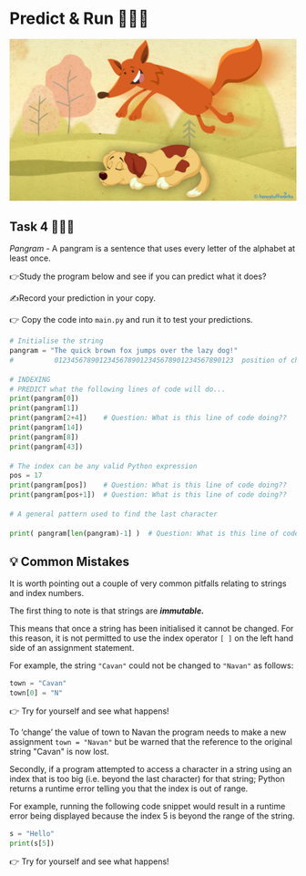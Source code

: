 # Predict & Run 🕵🏽‍♂️

![image](image_9.png)

## Task 4 👨🏽‍💻
_Pangram_ - A pangram is a sentence that uses every letter of the alphabet at least once. 

👉Study the program below and see if you can predict what it does? 

✍Record your prediction in your copy.

👉 Copy the code into `main.py` and run it to test your predictions.

````py
# Initialise the string 
pangram = "The quick brown fox jumps over the lazy dog!"
#          01234567890123456789012345678901234567890123  position of character in string (0 - 43)

# INDEXING
# PREDICT what the following lines of code will do...
print(pangram[0])
print(pangram[1])
print(pangram[2+4])    # Question: What is this line of code doing??
print(pangram[14])
print(pangram[8])
print(pangram[43])

# The index can be any valid Python expression
pos = 17
print(pangram[pos])    # Question: What is this line of code doing??
print(pangram[pos+1])  # Question: What is this line of code doing??

# A general pattern used to find the last character

print( pangram[len(pangram)-1] )  # Question: What is this line of code doing??
````

## 💡 Common Mistakes
It is worth pointing out a couple of very common pitfalls relating to strings and index numbers.

The first thing to note is that strings are **_immutable._** 

This means that once a string has been initialised it cannot be changed. For this reason, it is not permitted to use the index operator `[ ]` on the left hand side of an assignment statement. 

For example, the string `"Cavan"` could not be changed to `"Navan"` as follows:
````py
town = "Cavan"
town[0] = "N"
````
👉 Try for yourself and see what happens!

To ‘change’ the value of town to Navan the program needs to make a new assignment `town = "Navan"` but be warned that the reference to the original string "Cavan" is now lost.

Secondly, if a program attempted to access a character in a string using an index that is too big (i.e. beyond the last character) for that string; Python returns a runtime error telling you that the index is out of range. 

For example, running the following code snippet would result in a runtime error being displayed because the index 5 is beyond the range of the string.

````py
s = "Hello"
print(s[5])
````
👉 Try for yourself and see what happens!